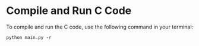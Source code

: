 # Compile and Run C Code

To compile and run the C code, use the following command in your terminal:

```
python main.py -r
```